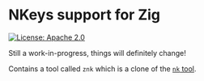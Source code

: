 # NKeys support for Zig

[![License: Apache 2.0](https://img.shields.io/badge/License-Apache%202.0-blue.svg)](https://opensource.org/licenses/Apache-2.0)

Still a work-in-progress, things will definitely change!

Contains a tool called `znk` which is a clone of the [`nk` tool](https://github.com/nats-io/nkeys/tree/master/nk).


